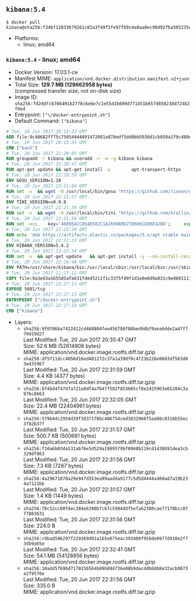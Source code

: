 ## `kibana:5.4`

```console
$ docker pull kibana@sha256:f34bf12833679261c83a3f49f5fe97fb9c4a0aa0ec98d92fba503235c74fadea
```

-	Platforms:
	-	linux; amd64

### `kibana:5.4` - linux; amd64

-	Docker Version: 17.03.1-ce
-	Manifest MIME: `application/vnd.docker.distribution.manifest.v2+json`
-	Total Size: **129.7 MB (129662958 bytes)**  
	(compressed transfer size, not on-disk size)
-	Image ID: `sha256:fd2ddfcb786491b2778c6e6e7c1e55d1b609d771451b657d050238d724b2f6ed`
-	Entrypoint: `["\/docker-entrypoint.sh"]`
-	Default Command: `["kibana"]`

```dockerfile
# Tue, 20 Jun 2017 20:13:32 GMT
ADD file:9c48682ff75c756544d4491472081a078edf5dd0bb5038d1cb850a1f9c480e3e in / 
# Tue, 20 Jun 2017 20:13:34 GMT
CMD ["bash"]
# Tue, 20 Jun 2017 22:20:05 GMT
RUN groupadd -r kibana && useradd -r -m -g kibana kibana
# Tue, 20 Jun 2017 22:20:47 GMT
RUN apt-get update && apt-get install -y 		apt-transport-https 		ca-certificates 		wget 		libfontconfig 		libfreetype6 	--no-install-recommends && rm -rf /var/lib/apt/lists/*
# Tue, 20 Jun 2017 22:20:59 GMT
ENV GOSU_VERSION=1.10
# Tue, 20 Jun 2017 22:21:04 GMT
RUN set -x 	&& wget -O /usr/local/bin/gosu "https://github.com/tianon/gosu/releases/download/$GOSU_VERSION/gosu-$(dpkg --print-architecture)" 	&& wget -O /usr/local/bin/gosu.asc "https://github.com/tianon/gosu/releases/download/$GOSU_VERSION/gosu-$(dpkg --print-architecture).asc" 	&& export GNUPGHOME="$(mktemp -d)" 	&& gpg --keyserver ha.pool.sks-keyservers.net --recv-keys B42F6819007F00F88E364FD4036A9C25BF357DD4 	&& gpg --batch --verify /usr/local/bin/gosu.asc /usr/local/bin/gosu 	&& rm -rf "$GNUPGHOME" /usr/local/bin/gosu.asc 	&& chmod +x /usr/local/bin/gosu 	&& gosu nobody true
# Tue, 20 Jun 2017 22:21:27 GMT
ENV TINI_VERSION=v0.9.0
# Tue, 20 Jun 2017 22:21:30 GMT
RUN set -x 	&& wget -O /usr/local/bin/tini "https://github.com/krallin/tini/releases/download/$TINI_VERSION/tini" 	&& wget -O /usr/local/bin/tini.asc "https://github.com/krallin/tini/releases/download/$TINI_VERSION/tini.asc" 	&& export GNUPGHOME="$(mktemp -d)" 	&& gpg --keyserver ha.pool.sks-keyservers.net --recv-keys 6380DC428747F6C393FEACA59A84159D7001A4E5 	&& gpg --batch --verify /usr/local/bin/tini.asc /usr/local/bin/tini 	&& rm -rf "$GNUPGHOME" /usr/local/bin/tini.asc 	&& chmod +x /usr/local/bin/tini 	&& tini -h
# Tue, 20 Jun 2017 22:21:56 GMT
RUN set -ex; 	key='46095ACC8548582C1A2699A9D27D666CD88E42B4'; 	export GNUPGHOME="$(mktemp -d)"; 	gpg --keyserver ha.pool.sks-keyservers.net --recv-keys "$key"; 	gpg --export "$key" > /etc/apt/trusted.gpg.d/elastic.gpg; 	rm -rf "$GNUPGHOME"; 	apt-key list
# Tue, 20 Jun 2017 22:22:20 GMT
RUN echo 'deb https://artifacts.elastic.co/packages/5.x/apt stable main' > /etc/apt/sources.list.d/kibana.list
# Tue, 20 Jun 2017 22:22:21 GMT
ENV KIBANA_VERSION=5.4.2
# Tue, 20 Jun 2017 22:22:54 GMT
RUN set -x 	&& apt-get update 	&& apt-get install -y --no-install-recommends kibana=$KIBANA_VERSION 	&& rm -rf /var/lib/apt/lists/* 		&& sed -ri "s!^(\#\s*)?(server\.host:).*!\2 '0.0.0.0'!" /etc/kibana/kibana.yml 	&& grep -q "^server\.host: '0.0.0.0'\$" /etc/kibana/kibana.yml 		&& sed -ri "s!^(\#\s*)?(elasticsearch\.url:).*!\2 'http://elasticsearch:9200'!" /etc/kibana/kibana.yml 	&& grep -q "^elasticsearch\.url: 'http://elasticsearch:9200'\$" /etc/kibana/kibana.yml
# Tue, 20 Jun 2017 22:26:48 GMT
ENV PATH=/usr/share/kibana/bin:/usr/local/sbin:/usr/local/bin:/usr/sbin:/usr/bin:/sbin:/bin
# Tue, 20 Jun 2017 22:27:12 GMT
COPY file:9a3ed3a1655d5afa631fded5211f1c33f5f49f1d1e0e0d9a031c9e8601111f05 in / 
# Tue, 20 Jun 2017 22:27:13 GMT
EXPOSE 5601/tcp
# Tue, 20 Jun 2017 22:27:13 GMT
ENTRYPOINT ["/docker-entrypoint.sh"]
# Tue, 20 Jun 2017 22:27:14 GMT
CMD ["kibana"]
```

-	Layers:
	-	`sha256:9f0706ba7422412cd468804fee456786f88bed94bf9aea6dde2a47f770d19d27`  
		Last Modified: Tue, 20 Jun 2017 20:35:47 GMT  
		Size: 52.6 MB (52614808 bytes)  
		MIME: application/vnd.docker.image.rootfs.diff.tar.gzip
	-	`sha256:df5f11dcc4056d16ed481272c37a1a39df0c4f23b226e8603df563d03e435967`  
		Last Modified: Tue, 20 Jun 2017 22:31:59 GMT  
		Size: 4.4 KB (4377 bytes)  
		MIME: application/vnd.docker.image.rootfs.diff.tar.gzip
	-	`sha256:874bd4f47d7a721a0df4a7647f582f853685cf8e2425963e65284c3a976c8663`  
		Last Modified: Tue, 20 Jun 2017 22:32:05 GMT  
		Size: 22.4 MB (22404961 bytes)  
		MIME: application/vnd.docker.image.rootfs.diff.tar.gzip
	-	`sha256:579b4dc2954d39f3837178bc406754ced3032966f5aa08c0316b55ec3f82b37f`  
		Last Modified: Tue, 20 Jun 2017 22:31:57 GMT  
		Size: 500.7 KB (500661 bytes)  
		MIME: application/vnd.docker.image.rootfs.diff.tar.gzip
	-	`sha256:f3da6b03da531ab76e5d529a1989579bf8968b219cd1438691dea3cb329df863`  
		Last Modified: Tue, 20 Jun 2017 22:31:56 GMT  
		Size: 7.3 KB (7287 bytes)  
		MIME: application/vnd.docker.image.rootfs.diff.tar.gzip
	-	`sha256:4a29671870a29e947d353ea99aadda9177c5d5d4444a40dad7a19b234a7121bb`  
		Last Modified: Tue, 20 Jun 2017 22:31:57 GMT  
		Size: 1.4 KB (1449 bytes)  
		MIME: application/vnd.docker.image.rootfs.diff.tar.gzip
	-	`sha256:f0c52cc60fdec384e6390b7c67c5984ddf5efa62380cae77170bcc0777883631`  
		Last Modified: Tue, 20 Jun 2017 22:31:56 GMT  
		Size: 224.0 B  
		MIME: application/vnd.docker.image.rootfs.diff.tar.gzip
	-	`sha256:c9bad596297f229369d81a165e075eac393409f956de0977d910e2f73db9a65e`  
		Last Modified: Tue, 20 Jun 2017 22:32:41 GMT  
		Size: 54.1 MB (54128856 bytes)  
		MIME: application/vnd.docker.image.rootfs.diff.tar.gzip
	-	`sha256:10add5fb9bd7170156564b89b894736e08b9dacddb68b8e32acb0873a2f9570e`  
		Last Modified: Tue, 20 Jun 2017 22:31:56 GMT  
		Size: 335.0 B  
		MIME: application/vnd.docker.image.rootfs.diff.tar.gzip
